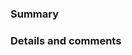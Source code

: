 <!--
⚠️ If you do not respect this template, your pull request will be closed.
⚠️ Your pull request title should be short detailed and understandable for all.
⚠️ If your pull request fixes an open issue, please link to the issue.

✅ I have added the tests to cover my changes.
✅ I have updated the documentation accordingly.
✅ I have read the CONTRIBUTING document.

Are you changing the specification? This PR needs to be approved by the TSC members.

Are you changing the grammar to adjust to the specification?

The specification is the source of truth and any grammar updates should also coincide with accepted specification updates in the same PR.

-->

### Summary



### Details and comments


